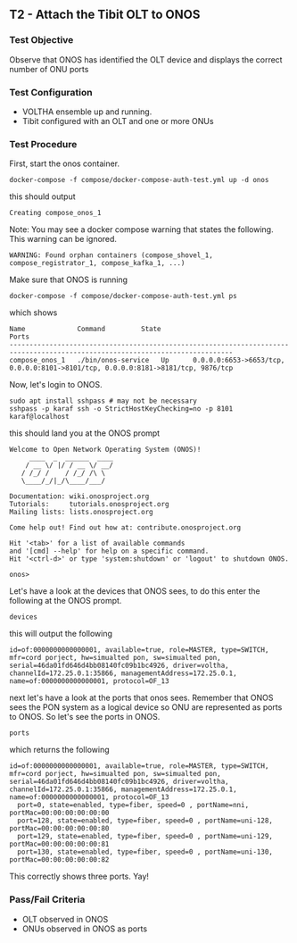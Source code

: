 ## T2 - Attach the Tibit OLT to ONOS

### Test Objective

Observe that ONOS has identified the OLT device and displays the correct number of ONU ports

### Test Configuration

* VOLTHA ensemble up and running.
* Tibit configured with an OLT and one or more ONUs

### Test Procedure

First, start the onos container.

```
docker-compose -f compose/docker-compose-auth-test.yml up -d onos
```

this should output

```
Creating compose_onos_1
```

Note: You may see a docker compose warning that states the following.  This warning can be ignored.

```
WARNING: Found orphan containers (compose_shovel_1, compose_registrator_1, compose_kafka_1, ...)
```

Make sure that ONOS is running

```
docker-compose -f compose/docker-compose-auth-test.yml ps
```

which shows

```
Name             Command         State                                        Ports
------------------------------------------------------------------------------------------------------------------------------
compose_onos_1   ./bin/onos-service   Up      0.0.0.0:6653->6653/tcp, 0.0.0.0:8101->8101/tcp, 0.0.0.0:8181->8181/tcp, 9876/tcp
```

Now, let's login to ONOS.

```
sudo apt install sshpass # may not be necessary
sshpass -p karaf ssh -o StrictHostKeyChecking=no -p 8101 karaf@localhost
```

this should land you at the ONOS prompt

```
Welcome to Open Network Operating System (ONOS)!
     ____  _  ______  ____
    / __ \/ |/ / __ \/ __/
   / /_/ /    / /_/ /\ \
   \____/_/|_/\____/___/

Documentation: wiki.onosproject.org
Tutorials:     tutorials.onosproject.org
Mailing lists: lists.onosproject.org

Come help out! Find out how at: contribute.onosproject.org

Hit '<tab>' for a list of available commands
and '[cmd] --help' for help on a specific command.
Hit '<ctrl-d>' or type 'system:shutdown' or 'logout' to shutdown ONOS.

onos>
```

Let's have a look at the devices that ONOS sees, to do this enter the following at the ONOS prompt.

```
devices
```

this will output the following

```
id=of:0000000000000001, available=true, role=MASTER, type=SWITCH, mfr=cord porject, hw=simualted pon, sw=simualted pon, serial=46da01fd646d4bb08140fc09b1bc4926, driver=voltha, channelId=172.25.0.1:35866, managementAddress=172.25.0.1, name=of:0000000000000001, protocol=OF_13
```

next let's have a look at the ports that onos sees. Remember that ONOS sees the PON system as a logical device so ONU are represented as ports to ONOS. So let's see the ports in ONOS.

```
ports
```

which returns the following

```
id=of:0000000000000001, available=true, role=MASTER, type=SWITCH, mfr=cord porject, hw=simualted pon, sw=simualted pon, serial=46da01fd646d4bb08140fc09b1bc4926, driver=voltha, channelId=172.25.0.1:35866, managementAddress=172.25.0.1, name=of:0000000000000001, protocol=OF_13
  port=0, state=enabled, type=fiber, speed=0 , portName=nni, portMac=00:00:00:00:00:00
  port=128, state=enabled, type=fiber, speed=0 , portName=uni-128, portMac=00:00:00:00:00:80
  port=129, state=enabled, type=fiber, speed=0 , portName=uni-129, portMac=00:00:00:00:00:81
  port=130, state=enabled, type=fiber, speed=0 , portName=uni-130, portMac=00:00:00:00:00:82
```

This correctly shows three ports. Yay!

### Pass/Fail Criteria

* OLT observed in ONOS
* ONUs observed in ONOS as ports

